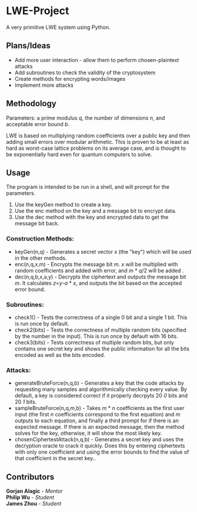 # LWE-Project

A very primitive LWE system using Python.

## Plans/Ideas

* Add more user interaction - allow them to perform chosen-plaintext attacks
* Add subroutines to check the validity of the cryptosystem
* Create methods for encrypting words/images
* Implement more attacks

## Methodology

Parameters: a prime modulus *q*, the number of dimensions *n*, and acceptable error bound *b*.  

LWE is based on multiplying random coefficients over a public key and then adding small errors over modular arithmetic.
This is proven to be at least as hard as worst-case lattice problems on its average case, and is thought to be exponentially hard even for quantum computers to solve.

## Usage

The program is intended to be run in a shell, and will prompt for the parameters.
1) Use the keyGen method to create a key.  
2) Use the enc method on the key and a message bit to encrypt data.  
3) Use the dec method with the key and encrypted data to get the message bit back.

### Construction Methods:
* keyGen(n,q) - Generates a secret vector *x* (the "key") which will be used in the other methods.
* enc(n,q,x,m) -  Encrypts the message bit *m*. *x* will be multiplied with random coefficients and added with error, and *m* * *q*/2 will be added .
* dec(n,q,b,x,a,y) - Decrypts the ciphertext and outputs the message bit *m*. It calculates *z*=*y*-*a* * *x*, and outputs the bit based on the accepted error bound.

### Subroutines:
* check1() - Tests the correctness of a single 0 bit and a single 1 bit. This is run once by default.
* check2(bits) - Tests the correctness of multiple random bits (specified by the number in the input). This is run once by default with 16 bits.
* check3(bits) - Tests correctness of multiple random bits, but only contains one secret key and shows the public information for all the bits encoded as well as the bits encoded.

### Attacks:
* generateBruteForce(n,q,b) - Generates a key that the code attacks by requesting many samples and algorithmically checking every value. By default, a key is considered correct if it properly decrpyts 20 *0* bits and 20 *1* bits.
* sampleBruteForce(n,q,m,b) - Takes *m* * *n* coefficients as the first user input (the first *n* coefficients correspond to the first equation) and *m* outputs to each equation, and finally a third prompt for if there is an expected message. If there is an expected message, then the method solves for the key, otherwise, it will show the most likely key.
* chosenCiphertestAttack(n,q,b) - Generates a secret key and uses the decryption oracle to crack it quickly. Does this by entering ciphertexts with only one coefficient and using the error bounds to find the value of that coefficient in the secret key..
## Contributors

**Gorjan Alagic** - *Mentor*  
**Philip Wu** - *Student*  
**James Zhou** - *Student*
